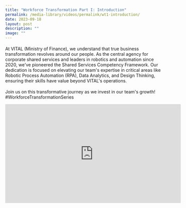 ```yaml
---
title: "Workforce Transformation Part I: Introduction"
permalink: /media-library/videos/permalink/wt1-introduction/
date: 2023-09-18
layout: post
description: ""
image: ""
---
```

<p style="font-size: 18px;color:#585858;text-align:justify;">

At VITAL (Ministry of Finance), we understand that true business transformation revolves around our people. As the central agency for corporate shared services and leaders in robotics and automation since 2020, we've pioneered the Shared Services Competency Framework. Our dedication is focused on elevating our team's expertise in critical areas like Robotic Process Automation (RPA), Data Analytics, and Design Thinking, ensuring their skills have value beyond VITAL's operations.

</p><p style="font-size: 18px;color:#585858;text-align:justify;">

Join us on this transformative journey as we invest in our team's growth! #WorkforceTransformationSeries</p>

<iframe allowfullscreen="" allow="accelerometer; autoplay; clipboard-write; encrypted-media; gyroscope; picture-in-picture; web-share" frameborder="0" title="YouTube video player" src="https://www.youtube.com/embed/lI5pQP36GQw?si=Bheu0kjvlnYsgoRr" height="315" width="560"></iframe>